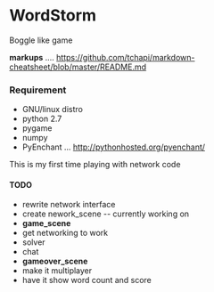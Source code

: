 WordStorm
=========
Boggle like game

__markups__ .... https://github.com/tchapi/markdown-cheatsheet/blob/master/README.md
### Requirement ###
* GNU/linux distro
* python 2.7
* pygame
* numpy
* PyEnchant ... http://pythonhosted.org/pyenchant/

This is my first time playing with network code

#### TODO ####
* rewrite network interface
* create nework_scene -- currently working on
* __game_scene__
 * get networking to work
 * solver
 * chat
* __gameover_scene__
 * make it multiplayer
 * have it show word count and score